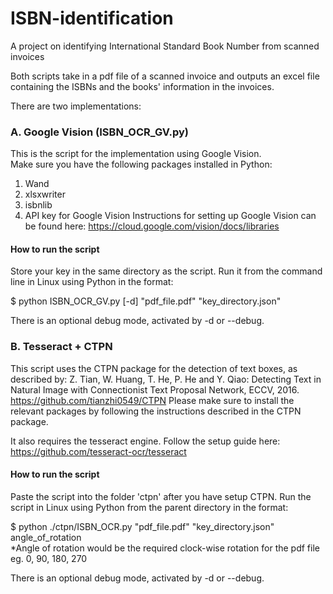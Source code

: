 # ISBN-identification
A project on identifying International Standard Book Number from scanned invoices

Both scripts take in a pdf file of a scanned invoice and outputs an excel file containing the ISBNs and the books' information in the invoices.

There are two implementations:
### A. Google Vision (ISBN_OCR_GV.py) 
This is the script for the implementation using Google Vision. \
Make sure you have the following packages installed in Python:
1. Wand 
2. xlsxwriter 
3. isbnlib 
4. API key for Google Vision
Instructions for setting up Google Vision can be found here: 
https://cloud.google.com/vision/docs/libraries
#### How to run the script
Store your key in the same directory as the script.
Run it from the command line in Linux using Python in the format: 

$ python ISBN_OCR_GV.py [-d] "pdf_file.pdf" "key_directory.json" 

There is an optional debug mode, activated by -d or --debug.

### B. Tesseract + CTPN 
This script uses the CTPN package for the detection of text boxes, as described by: 
Z. Tian, W. Huang, T. He, P. He and Y. Qiao: Detecting Text in Natural Image with
Connectionist Text Proposal Network, ECCV, 2016. 
https://github.com/tianzhi0549/CTPN
Please make sure to install the relevant packages by following the instructions described in the CTPN package.

It also requires the tesseract engine. Follow the setup guide here:
https://github.com/tesseract-ocr/tesseract

#### How to run the script
Paste the script into the folder 'ctpn' after you have setup CTPN.
Run the script in Linux using Python from the parent directory in the format:

$ python ./ctpn/ISBN_OCR.py "pdf_file.pdf" "key_directory.json" angle_of_rotation \
*Angle of rotation would be the required clock-wise rotation for the pdf file eg. 0, 90, 180, 270

There is an optional debug mode, activated by -d or --debug.



